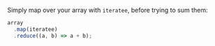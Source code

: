 Simply map over your array with `iteratee`, before trying to sum them:

```javascript
array
  .map(iteratee)
  .reduce((a, b) => a + b);
```
